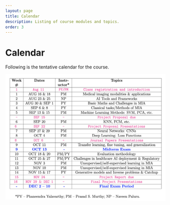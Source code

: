 ```yaml
---
layout: page
title: Calendar
description: Listing of course modules and topics.
order: 3
---
```


# Calendar

Following is the tentative calendar for the course.

<img width="747" alt="image" src="./assets/images/ds261-calendar.png">

<!-- {% for module in site.modules %}
{{ module }}
{% endfor %}-->
